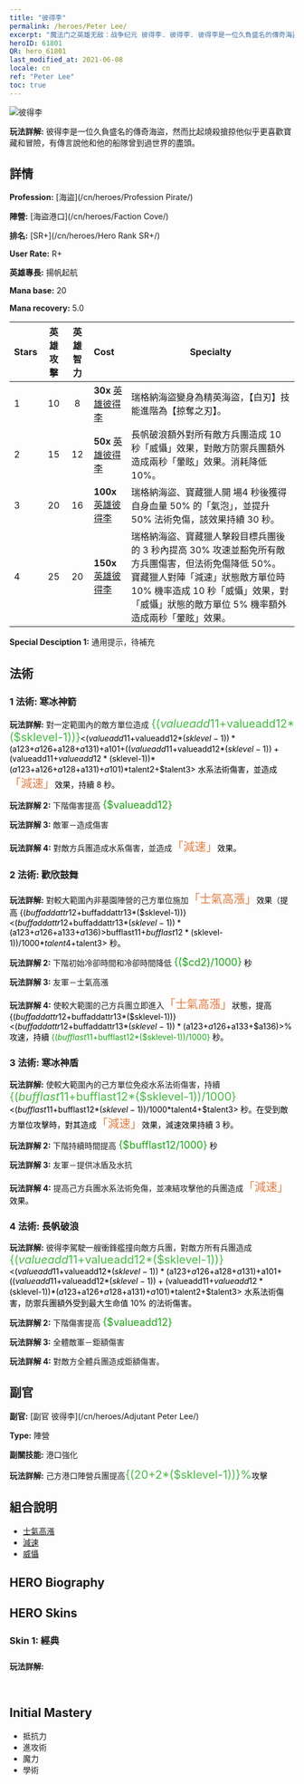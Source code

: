 ```yaml
---
title: "彼得李"
permalink: /heroes/Peter Lee/
excerpt: "魔法门之英雄无敌：战争纪元 彼得李. 彼得李. 彼得李是一位久負盛名的傳奇海盜，然而比起燒殺搶掠他似乎更喜歡寶藏和冒險，有傳言說他和他的船隊曾到過世界的盡頭。"
heroID: 61801
QR: hero_61801
last_modified_at: 2021-06-08
locale: cn
ref: "Peter Lee"
toc: true
---
```

  ![彼得李](/images/h/h_PeterLee.jpg)

 **玩法詳解:** 彼得李是一位久負盛名的傳奇海盜，然而比起燒殺搶掠他似乎更喜歡寶藏和冒險，有傳言說他和他的船隊曾到過世界的盡頭。
## 詳情
 **Profession:**  [海盜](/cn/heroes/Profession Pirate/)

 **陣營:** [海盜港口](/cn/heroes/Faction Cove/)

 **排名:** [SR+](/cn/heroes/Hero Rank SR+/)

 **User Rate:** R+

 **英雄專長:** 揚帆起航

 **Mana base:** 20

 **Mana recovery:** 5.0


  | Stars | 英雄攻擊 | 英雄智力 | Cost |     Specialty     |
  |---------|:---------------:|:---------------:|:--|--------------------|
  |    1    | 10 | 8 | **30x** [英雄彼得李](/cn/Items/her_397/) | 瑞格納海盜變身為精英海盜，【白刃】技能進階為【掠奪之刃】。 |
  |    2    | 15 | 12 | **50x** [英雄彼得李](/cn/Items/her_397/) | 長帆破浪額外對所有敵方兵團造成 10 秒「威懾」效果，對敵方防禦兵團額外造成兩秒「暈眩」效果。消耗降低 10%。 |
  |    3    | 20 | 16 | **100x** [英雄彼得李](/cn/Items/her_397/) | 瑞格納海盜、寶藏獵人開 場4 秒後獲得自身血量 50% 的「氣泡」，並提升 50% 法術免傷，該效果持續 30 秒。 |
  |    4    | 25 | 20 | **150x** [英雄彼得李](/cn/Items/her_397/) | 瑞格納海盜、寶藏獵人擊殺目標兵團後的 3 秒內提高 30% 攻速並豁免所有敵方兵團傷害，但法術免傷降低 50%。寶藏獵人對陣「減速」狀態敵方單位時 10% 機率造成 10 秒「威懾」效果，對「威懾」狀態的敵方單位 5% 機率額外造成兩秒「暈眩」效果。 |

 **Special Desciption 1:** 通用提示，待補充

## 法術
### 1 法術: 寒冰神箭
 **玩法詳解:** 對一定範圍內的敵方單位造成 <span style="color: #48b946;font-size:20px">{($valueadd11+$valueadd12*($sklevel-1))}</span><span style="color: black"><($valueadd11+$valueadd12*($sklevel-1))*($a123+$a126+$a128+$a131)+$a101+(($valueadd11+$valueadd12*($sklevel-1))+($valueadd11+$valueadd12*($sklevel-1))*($a123+$a126+$a128+$a131)+$a101)*$talent2+$talent3> 水系法術傷害，並造成<span style="color: #e07c44;font-size:20px">「減速」</span><span style="color: black">效果，持續 8 秒。

 **玩法詳解 2:** 下階傷害提高 <span style="color: #1ca216;font-size:18px">{$valueadd12}</span><span style="color: black">

 **玩法詳解 3:** 敵軍－造成傷害

 **玩法詳解 4:** 對敵方兵團造成水系傷害，並造成<span style="color: #e07c44;font-size:20px">「減速」</span><span style="color: black">效果。

### 2 法術: 歡欣鼓舞
 **玩法詳解:** 對較大範圍內非墓園陣營的己方單位施加<span style="color: #e07c44;font-size:20px">「士氣高漲」</span><span style="color: black">效果（提高 {($buffaddattr12+$buffaddattr13*($sklevel-1))}<($buffaddattr12+$buffaddattr13*($sklevel-1))*($a123+$a126+$a133+$a136)>% 攻速），持續 <span style="color: #48b946;font-size:20px">{($bufflast11+$bufflast12*($sklevel-1))/1000}</span><span style="color: black"><($bufflast11+$bufflast12*($sklevel-1))/1000*$talent4+$talent3> 秒。

 **玩法詳解 2:** 下階初始冷卻時間和冷卻時間降低 <span style="color: #1ca216;font-size:18px">{($cd2)/1000}</span><span style="color: black"> 秒

 **玩法詳解 3:** 友軍－士氣高漲

 **玩法詳解 4:** 使較大範圍的己方兵團立即進入<span style="color: #e07c44;font-size:20px">「士氣高漲」</span><span style="color: black">狀態，提高 {($buffaddattr12+$buffaddattr13*($sklevel-1))}<($buffaddattr12+$buffaddattr13*($sklevel-1))*($a123+$a126+$a133+$a136)>% 攻速，持續 <span style="color: #1ca216">{($bufflast11+$bufflast12*($sklevel-1))/1000}</span><span style="color: black"> 秒。

### 3 法術: 寒冰神盾
 **玩法詳解:** 使較大範圍內的己方單位免疫水系法術傷害，持續 <span style="color: #48b946;font-size:20px">{($bufflast11+$bufflast12*($sklevel-1))/1000}</span><span style="color: black"><($bufflast11+$bufflast12*($sklevel-1))/1000*$talent4+$talent3> 秒。在受到敵方單位攻擊時，對其造成<span style="color: #e07c44;font-size:20px">「減速」</span><span style="color: black">效果，減速效果持續 3 秒。

 **玩法詳解 2:** 下階持續時間提高 <span style="color: #1ca216;font-size:18px">{$bufflast12/1000}</span><span style="color: black"> 秒

 **玩法詳解 3:** 友軍－提供冰盾及水抗

 **玩法詳解 4:** 提高己方兵團水系法術免傷，並凍結攻擊他的兵團造成<span style="color: #e07c44;font-size:20px">「減速」</span><span style="color: black">效果。

### 4 法術: 長帆破浪
 **玩法詳解:** 彼得李駕駛一艘衝鋒艦撞向敵方兵團，對敵方所有兵團造成 <span style="color: #48b946;font-size:20px">{($valueadd11+$valueadd12*($sklevel-1))}</span><span style="color: black"><($valueadd11+$valueadd12*($sklevel-1))*($a123+$a126+$a128+$a131)+$a101+(($valueadd11+$valueadd12*($sklevel-1))+($valueadd11+$valueadd12*($sklevel-1))*($a123+$a126+$a128+$a131)+$a101)*$talent2+$talent3> 水系法術傷害，防禦兵團額外受到最大生命值 10% 的法術傷害。

 **玩法詳解 2:** 下階傷害提高 <span style="color: #1ca216;font-size:18px">{$valueadd12}</span><span style="color: black">

 **玩法詳解 3:** 全體敵軍－鉅額傷害

 **玩法詳解 4:** 對敵方全體兵團造成鉅額傷害。


## 副官

 **副官:**  [副官 彼得李](/cn/heroes/Adjutant Peter Lee/) 

 **Type:**  陣營 

 **副關技能:**  港口強化 

 **玩法詳解:** 己方港口陣營兵團提高<span style="color: #48b946;font-size:20px">{(20+2*($sklevel-1))}%</span><span style="color: black">攻擊

## 組合說明

* [士氣高漲](/cn/combination/士氣高漲/) 
* [減速](/cn/combination/減速/) 
* [威懾](/cn/combination/威懾/) 

## HERO Biography

## HERO Skins
### Skin 1: **經典**

 **玩法詳解:** <span style="color: #ffffff;font-size:20px">在海上沒有人能比我的渡鴉號跑的更快，就算是風暴也不行！</span>



## Initial Mastery
   - 抵抗力
   - 進攻術
   - 魔力
   - 學術
